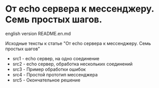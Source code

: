 # От echo сервера  к мессенджеру. Семь простых шагов. 

english version README.en.md

Исходные тексты к статье "От echo сервера  к мессенджеру. Семь простых шагов"

 - src1 - echo сервер, на одно соединение
 - src2 - echo сервер, обработка нескольких соединений
 - src3 - Пример обработки ошибок
 - src4 - Простой прототип мессенджера
 - src5 - Окончательное решение

